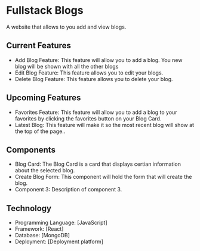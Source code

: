 # Fullstack Blogs

A website that allows to you add and view blogs.

## Current Features

- Add Blog Feature: This feature will allow you to add a blog. You new blog will be shown with all the other blogs
- Edit Blog Feature: This feature allows you to edit your blogs.
- Delete Blog Feature: This feature allows you to delete your blog.

## Upcoming Features

- Favorites Feature: This feature will allow you to add a blog to your favorites by clicking the favorites button on your Blog Card.
- Latest Blog: This feature will make it so the most recent blog will show at the top of the page..

## Components

- Blog Card: The Blog Card is a card that displays certian information about the selected blog.
- Create Blog Form: This component will hold the form that will create the blog.
- Component 3: Description of component 3.

## Technology

- Programming Language: [JavaScript]
- Framework: [React]
- Database: [MongoDB]
- Deployment: [Deployment platform]

